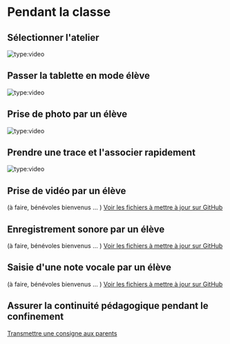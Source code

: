 # Pendant la classe

## Sélectionner l'atelier

<!-- OK -->
![type:video](https://www.youtube.com/embed/c_e6bY8JFEg)

<!-- ## [Prendre une photo](28-PageEleve/index.html#prendre-une-photo) -->

## Passer la tablette en mode élève

<!-- OK, idem précédente -->
![type:video](https://www.youtube.com/embed/c_e6bY8JFEg)

## Prise de photo par un élève

<!-- OK, version Rémi -->
![type:video](https://www.youtube.com/embed/k2J_pTScOA8)

## Prendre une trace et l'associer rapidement

<!-- OK -->
![type:video](https://www.youtube.com/embed/BVWDX50N3aE)

## Prise de vidéo par un élève

(à faire, bénévoles bienvenus ... )
[Voir les fichiers à mettre à jour sur GitHub](https://github.com/Thierry28/e-carnetV2/tree/master/mkdocs-documentation/docs)
<!-- ![type:video](https://www.youtube.com/embed/k2J_pTScOA8) -->

## Enregistrement sonore par un élève

(à faire, bénévoles bienvenus ... )
[Voir les fichiers à mettre à jour sur GitHub](https://github.com/Thierry28/e-carnetV2/tree/master/mkdocs-documentation/docs)
<!-- ![type:video](https://www.youtube.com/embed/k2J_pTScOA8) -->

## Saisie d'une note vocale par un élève

(à faire, bénévoles bienvenus ... )
[Voir les fichiers à mettre à jour sur GitHub](https://github.com/Thierry28/e-carnetV2/tree/master/mkdocs-documentation/docs)
<!-- ![type:video](https://www.youtube.com/embed/k2J_pTScOA8) -->

## Assurer la continuité pédagogique pendant le confinement

[Transmettre une consigne aux parents](https://e-carnet-maternelle.jimdofree.com/tutoriels/continuite-pedagogique/)